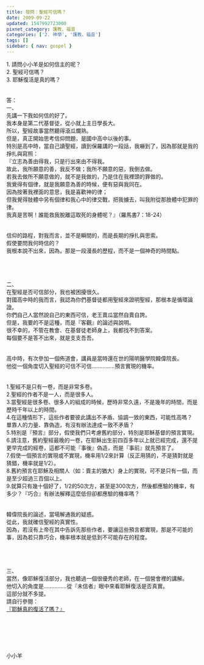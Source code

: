 ```yaml
---
title: 發問：聖經可信嗎？
date: 2009-09-22
updated: 1547992723000
pixnet_category: 護教、福音
categories: ['2. 神學', '護教、福音']
tags: []
sidebar: { nav: gospel }
---
```


<p>1.	請問小小羊是如何信主的呢？<br/>2.	聖經可信嗎？<br/>3.	耶穌復活是真的嗎？<br/><!--more--><br/><br/>答：<br/>一、<br/>先講一下我如何信的好了。<br/>我本身是第二代基督徒，從小就上主日學長大。<br/>所以，聖經故事當然聽得滾瓜爛熟。<br/>但是，真正開始思考信仰問題，是國中高中以後的事。<br/>特別是高中時，當自己讀聖經，讀到保羅講的一段話，我嚇到了，因為那就是我的掙扎與寫照：<br/>『立志為善由得我，只是行出來由不得我。<br/>故此，我所願意的善，我反不做；我所不願意的惡，我倒去做。<br/>若我去做所不願意做的，就不是我做的，乃是住在我裡頭的罪做的。<br/>我覺得有個律，就是我願意為善的時候，便有惡與我同在。<br/>因為按著我裡面的意思，我是喜歡神的律；<br/>但我覺得肢體中另有個律和我心中的律交戰，把我擄去，叫我附從那肢體中犯罪的律。<br/>我真是苦啊！誰能救我脫離這取死的身體呢？』（羅馬書7：18-24）<br/> <br/><br/>信仰的路程，對我而言，並不是瞬間的，而是長期的掙扎與思索。<br/>假使要問我何時信的？<br/>我根本說不出來，因為，那是一段漫長的歷程，而不是一個神奇的時間點。<br/> <br/><br/><br/><br/>二、<br/>在聖經是否可信部分，我也被困擾很久。<br/>對國高中時的我而言，我認為你們基督徒都用聖經來證明聖經，那根本是循環論證。<br/>你們自己人當然說自己的東西可信，老王賣瓜當然自賣自誇。<br/>但是，我要的不是這種，而是『客觀』的論述與說明。<br/>很不幸的，不管在教會、在基督徒老師身上，我都找不到答案。<br/>每個要不是答不出來，就是支支吾吾。<br/> <br/><br/>高中時，有次參加一個佈道會，講員是當時還在世的陽明醫學院韓偉院長。<br/>他從一個角度切入聖經的可信不可信……………預言實現的機率。<br/> <br/><br/>1.聖經不是只有一卷，而是非常多卷。<br/>2.聖經的作者不是一人，而是很多人。<br/>3.當聖經是很多卷、很多人的組成的時候，歷時非常久遠，不是幾年的時間，而是歷時千年以上的時間。<br/>4.在這種情形下，這些作者要彼此講出不矛盾、協調一致的東西，可能性高嗎？<br/>單靠人的力量、靠偽造，有沒有辦法達成一致不矛盾？<br/>5.特別是『預言』部分，假使我們只考慮舊約部分，特別是耶穌基督的預言實現。<br/>6.請注意，舊約聖經最晚的一卷，在耶穌出生前四百多年以上就已經完成，還不提更早完成的經卷，這都不可能『事後』偽造，而是『事前』就先預言了。<br/>7.假使一個預言的實現或不實現，機率用1/2來計算（反正用猜的，不是猜對就是猜錯，機率就是1/2）。<br/>8.舊約預言在耶穌及相關人（如：賣主的猶大）身上的實現，可不是只有一個，而是至少超過三百個以上。<br/>9.就算只有幾十個好了，1/2的50次方，甚至是300次方，然後都應驗的機率，有多少？『巧合』有辦法解釋這麼低但卻都應驗的機率嗎？<br/> <br/><br/>韓偉院長的論述，當場解通我的疑惑。<br/>從此，我就確信聖經的真實性。<br/>因為，若沒有上帝在其中告訴先那些作者，要讓這些預言都實現，那是不可能的事，因為若只靠巧合，機率根本就是低到不可能存在的程度。<br/> <br/><br/><br/><br/>三、<br/>當然，像耶穌復活部分，我也聽過一個很優秀的老師，在一個營會裡的講解。<br/>他切入的角度是……………從『未信者』眼中來看耶穌復活是否真實。<br/>這部分就不多提。<br/>請自行參閱：<br/><a href="/posts/269191120">『耶穌真的復活了嗎？』</a><br/> <br/> <br/><br/><br/><br/><br/>小小羊</p>
